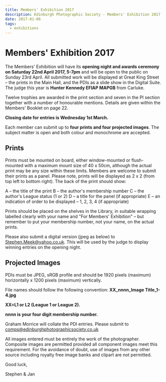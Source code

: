 ```yaml
---
title: Members' Exhibition 2017
description: Edinburgh Photographic Society - Members' Exhibition 2017
date: 2017-01-06
tags:
  - exhibitions
---
```


# Members' Exhibition 2017

The Members' Exhibition will have its **opening night and awards ceremony on Saturday 22nd April 2017, 5-7pm** and will be open to the public on Sunday 23rd April. All submitted work will be displayed at Great King Street – the prints in the Main Hall, and the PDIs as a slide show in the Digital Suite. The judge this year is **Hunter Kennedy EFIAP MAPGB** from Carluke.

Twelve trophies are awarded in the print section and seven in the PI section together with a number of honourable mentions. Details are given within the Members' Booklet on page 22.

**Closing date for entries is Wednesday 1st March.**

Each member can submit up to **four prints and four projected images**. The subject matter is open and both colour and monochrome are accepted.

## Prints

Prints must be mounted on board, either window-mounted or flush-mounted with a maximum mount size of 40 x 50cm, although the actual print may be any size within these limits. Members are welcome to submit their prints as a panel. Please note, prints will be displayed as 2 x 2 (from top left to bottom right). The back of the print should show:

A – the title of the print
B – the author's membership number
C – the author's League status (1 or 2)
D – a title for the panel (if appropriate)
E – an indication of order to be displayed – 1, 2, 3, 4 (if appropriate)

Prints should be placed on the shelves in the Library, in suitable wrapping labelled clearly with your name and "For Members' Exhibition" – but remember to put your membership number, not your name, on the actual prints.

Please also submit a digital version (jpeg as below) to [Stephen.Meek@yahoo.co.uk](mailto:Stephen.Meek@yahoo.co.uk). This will be used by the judge to display winning entries on the opening night.

## Projected Images

PDIs must be JPEG, sRGB profile and should be 1920 pixels (maximum) horizontally x 1200 pixels (maximum) vertically.

File names should follow the following convention: **XX_nnnn_Image Title_1-4.jpg**

**XX=L1 or L2 (League 1 or League 2).**

**nnnn is your four digit membership number.**

Graham Morrice will collate the PDI entries. Please submit to [comps@edinburghphotographicsociety.co.uk](mailto:comps@edinburghphotographicsociety.co.uk)

All images entered must be entirely the work of the photographer. Composite images are permitted provided all component images meet this requirement. For the avoidance of doubt, use of images from any other source including royalty free image banks and clipart are not permitted.

Good luck,

Stephen & Jan

